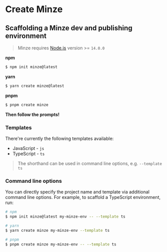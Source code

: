 # Create Minze

## Scaffolding a Minze dev and publishing environment

> Minze requires [Node.js](https://nodejs.dev/) version >= `14.0.0`

**npm**

```sh
$ npm init minze@latest
```

**yarn**

```sh
$ yarn create minze@latest
```

**pnpm**

```sh
$ pnpm create minze
```

**Then follow the prompts!**

### Templates

There're currently the following templates available:

- JavaScript - `js`
- TypeScript - `ts`

> The shorthand can be used in command line options, e.g. `--template ts`

### Command line options

You can directly specify the project name and template via additional command line options. For example, to scaffold a TypeScript environment, run:

```sh
# npm
$ npm init minze@latest my-minze-env -- --template ts

# yarn
$ yarn create minze my-minze-env --template ts

# pnpm
$ pnpm create minze my-minze-env -- --template ts
```
